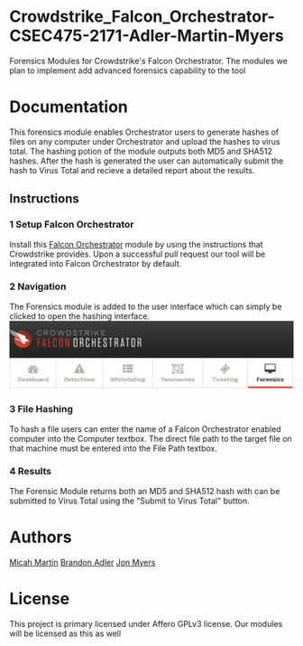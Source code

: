 # Crowdstrike_Falcon_Orchestrator-CSEC475-2171-Adler-Martin-Myers

Forensics Modules for Crowdstrike's Falcon Orchestrator.
The modules we plan to implement add advanced forensics capability to the tool

# Documentation
This forensics module enables Orchestrator users to generate hashes of files on any computer under Orchestrator and upload the hashes to virus total.
The hashing potion of the module outputs both MD5 and SHA512 hashes. After the hash is generated the user can automatically submit the hash to Virus Total and recieve a detailed report about the results.

## Instructions

### 1 Setup Falcon Orchestrator
Install this [Falcon Orchestrator](https://github.com/CrowdStrike/falcon-orchestrator) module by using the instructions that Crowdstrike provides.
Upon a successful pull request our tool will be integrated into Falcon Orchestrator by default.

### 2 Navigation
The Forensics module is added to the user interface which can simply be clicked to open the hashing interface.
![alt text](https://raw.githubusercontent.com/micahjmartin/Crowdstrike_Falcon_Orchestrator-CSEC475-2171-Adler-Martin-Myers/master/img1.png)

### 3 File Hashing
To hash a file users can enter the name of a Falcon Orchestrator enabled computer into the Computer textbox.  The direct file path to the target file on that machine must be entered into the File Path textbox.

### 4 Results
The Forensic Module returns both an MD5 and SHA512 hash with can be submitted to Virus Total using the "Submit to Virus Total" button.

# Authors
[Micah Martin](https://github.com/micahjmartin)
[Brandon Adler](https://github.com/BCAdler)
[Jon Myers](https://github.com/JonLMyers)

# License

This project is primary licensed under Affero GPLv3 license.
Our modules will be licensed as this as well 
